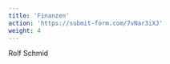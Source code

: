 ```yaml
---
title: 'Finanzen'
action: 'https://submit-form.com/7vNar3iXJ'
weight: 4
---
```


Rolf Schmid
